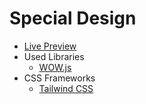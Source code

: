 # Special Design
* [Live Preview](./public/)
* Used Libraries
  * [WOW.js](https://wowjs.uk/)
* CSS Frameworks
  * [Tailwind CSS](https://tailwindcss.com/)

